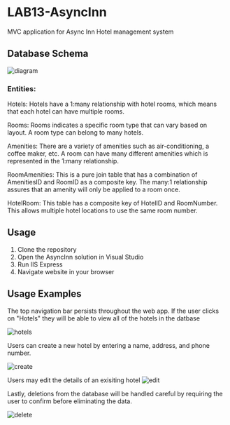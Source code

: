 # LAB13-AsyncInn

 MVC application for Async Inn Hotel management system

## Database Schema

![diagram](https://github.com/dezteague/LAB13-AsyncInn/blob/master/AsyncInn/Assets/databaseSchema.JPG)

### Entities:

Hotels: Hotels have a 1:many relationship with hotel rooms, which means that each hotel can have multiple rooms.

Rooms: Rooms indicates a specific room type that can vary based on layout. A room type can belong to many hotels.  

Amenities: There are a variety of amenities such as air-conditioning, a coffee maker, etc. A room can have many different amenities which is represented in the 1:many relationship.

RoomAmenities: This is a pure join table that has a combination of AmenitiesID and RoomID as a composite key. The many:1 relationship assures that an amenity will only be applied to a room once. 

HotelRoom: This table has a composite key of HotelID and RoomNumber. This allows multiple hotel locations to use the same room number. 

## Usage

1. Clone the repository 
2. Open the AsyncInn solution in Visual Studio
3. Run IIS Express
4. Navigate website in your browser

## Usage Examples

The top navigation bar persists throughout the web app.  If the user clicks on "Hotels" they will be able to view all of the hotels in the datbase

![hotels](https://github.com/dezteague/LAB13-AsyncInn/blob/master/AsyncInn/Assets/hotels.JPG)

Users can create a new hotel by entering a name, address, and phone number.

![create](https://github.com/dezteague/LAB13-AsyncInn/blob/master/AsyncInn/Assets/createhotel.JPG)

Users may edit the details of an exisiting hotel
![edit](https://github.com/dezteague/LAB13-AsyncInn/blob/master/AsyncInn/Assets/edithotel.JPG)

Lastly, deletions from the database will be handled careful by requiring the user to confirm before eliminating the data. 

![delete](https://github.com/dezteague/LAB13-AsyncInn/blob/master/AsyncInn/Assets/deletehotel.JPG)

